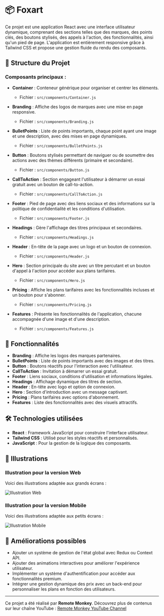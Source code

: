 # 📦 Foxart

Ce projet est une application React avec une interface utilisateur dynamique, comprenant des sections telles que des marques, des points clés, des boutons stylisés, des appels à l'action, des fonctionnalités, ainsi qu'un pied de page. L'application est entièrement responsive grâce à Tailwind CSS et propose une gestion fluide du rendu des composants.

## 📁 Structure du Projet

### Composants principaux :
- **Container** : Conteneur générique pour organiser et centrer les éléments.
  - Fichier : `src/components/Container.js`

- **Branding** : Affiche des logos de marques avec une mise en page responsive.
  - Fichier : `src/components/Branding.js`

- **BulletPoints** : Liste de points importants, chaque point ayant une image et une description, avec des mises en page dynamiques.
  - Fichier : `src/components/BulletPoints.js`

- **Button** : Boutons stylisés permettant de naviguer ou de soumettre des actions avec des thèmes différents (primaire et secondaire).
  - Fichier : `src/components/Button.js`

- **CallToAction** : Section engageant l'utilisateur à démarrer un essai gratuit avec un bouton de call-to-action.
  - Fichier : `src/components/CallToAction.js`

- **Footer** : Pied de page avec des liens sociaux et des informations sur la politique de confidentialité et les conditions d'utilisation.
  - Fichier : `src/components/Footer.js`

- **Headings** : Gère l'affichage des titres principaux et secondaires.
  - Fichier : `src/components/Headings.js`

- **Header** : En-tête de la page avec un logo et un bouton de connexion.
  - Fichier : `src/components/Header.js`

- **Hero** : Section principale du site avec un titre percutant et un bouton d'appel à l'action pour accéder aux plans tarifaires.
  - Fichier : `src/components/Hero.js`

- **Pricing** : Affiche les plans tarifaires avec les fonctionnalités incluses et un bouton pour s'abonner.
  - Fichier : `src/components/Pricing.js`

- **Features** : Présente les fonctionnalités de l'application, chacune accompagnée d'une image et d'une description.
  - Fichier : `src/components/Features.js`

## 🎨 Fonctionnalités
- **Branding** : Affiche les logos des marques partenaires.
- **BulletPoints** : Liste de points importants avec des images et des titres.
- **Button** : Boutons réactifs pour l'interaction avec l'utilisateur.
- **CallToAction** : Invitation à démarrer un essai gratuit.
- **Footer** : Liens sociaux, conditions d'utilisation et informations légales.
- **Headings** : Affichage dynamique des titres de section.
- **Header** : En-tête avec logo et option de connexion.
- **Hero** : Section d'introduction avec un message captivant.
- **Pricing** : Plans tarifaires avec options d'abonnement.
- **Features** : Liste des fonctionnalités avec des visuels attractifs.

## 🛠️ Technologies utilisées
- **React** : Framework JavaScript pour construire l'interface utilisateur.
- **Tailwind CSS** : Utilisé pour les styles réactifs et personnalisés.
- **JavaScript** : Pour la gestion de la logique des composants.

## 📸 Illustrations

### Illustration pour la version Web
Voici des illustrations adaptée aux grands écrans :

![Illustration Web](./assets/illustration-web.jpg)

### Illustration pour la version Mobile
Voici des illustrations adaptée aux petits écrans :

![Illustration Mobile](./assets/mobile1.jng)

## 📌 Améliorations possibles
- Ajouter un système de gestion de l'état global avec Redux ou Context API.
- Ajouter des animations interactives pour améliorer l'expérience utilisateur.
- Implémenter un système d'authentification pour accéder aux fonctionnalités premium.
- Intégrer une gestion dynamique des prix avec un back-end pour personnaliser les plans en fonction des utilisateurs.

---

Ce projet a été réalisé par **Remote Monkey**. Découvrez plus de contenus sur leur chaîne YouTube : [Remote Monkey YouTube Channel](https://www.youtube.com/watch?v=1oGo9QYpAMU)
